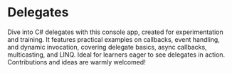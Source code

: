 # Delegates
Dive into C# delegates with this console app, created for experimentation and training. It features practical examples on callbacks, event handling, and dynamic invocation, covering delegate basics, async callbacks, multicasting, and LINQ. Ideal for learners eager to see delegates in action. Contributions and ideas are warmly welcomed!
